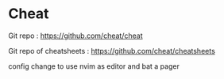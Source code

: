 # Cheat

Git repo : https://github.com/cheat/cheat

Git repo of cheatsheets : https://github.com/cheat/cheatsheets

config change to use nvim as editor and bat a pager

